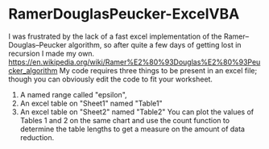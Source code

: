 # RamerDouglasPeucker-ExcelVBA
I was frustrated by the lack of a fast excel implementation of the Ramer–Douglas–Peucker algorithm, so after quite a few days of getting lost in recursion I made my own.
https://en.wikipedia.org/wiki/Ramer%E2%80%93Douglas%E2%80%93Peucker_algorithm
My code requires three things to be present in an excel file; though you can obviously edit the code to fit your worksheet.
1. A named range called "epsilon",
2. An excel table on "Sheet1" named "Table1"
3. An excel table on "Sheet2" named "Table2"
You can plot the values of Tables 1 and 2 on the same chart and use the count function to determine the table lengths to get a measure on the amount of data reduction.
